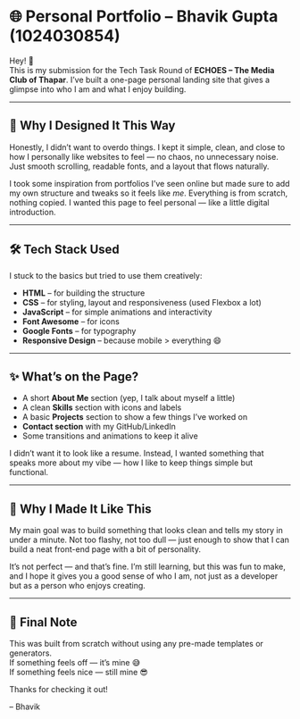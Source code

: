 # 🌐 Personal Portfolio – Bhavik Gupta (1024030854)

Hey! 👋  
This is my submission for the Tech Task Round of **ECHOES – The Media Club of Thapar**. I’ve built a one-page personal landing site that gives a glimpse into who I am and what I enjoy building.

---

## 🌟 Why I Designed It This Way

Honestly, I didn’t want to overdo things. I kept it simple, clean, and close to how I personally like websites to feel — no chaos, no unnecessary noise. Just smooth scrolling, readable fonts, and a layout that flows naturally.  

I took some inspiration from portfolios I’ve seen online but made sure to add my own structure and tweaks so it feels like *me*. Everything is from scratch, nothing copied. I wanted this page to feel personal — like a little digital introduction.

---

## 🛠️ Tech Stack Used

I stuck to the basics but tried to use them creatively:

- **HTML** – for building the structure  
- **CSS** – for styling, layout and responsiveness (used Flexbox a lot)  
- **JavaScript** – for simple animations and interactivity  
- **Font Awesome** – for icons  
- **Google Fonts** – for typography  
- **Responsive Design** – because mobile > everything 😄

---

## ✨ What’s on the Page?

- A short **About Me** section (yep, I talk about myself a little)
- A clean **Skills** section with icons and labels
- A basic **Projects** section to show a few things I’ve worked on
- **Contact section** with my GitHub/LinkedIn
- Some transitions and animations to keep it alive

I didn’t want it to look like a resume. Instead, I wanted something that speaks more about my vibe — how I like to keep things simple but functional.

---

## 🎯 Why I Made It Like This

My main goal was to build something that looks clean and tells my story in under a minute. Not too flashy, not too dull — just enough to show that I can build a neat front-end page with a bit of personality.  

It’s not perfect — and that’s fine. I’m still learning, but this was fun to make, and I hope it gives you a good sense of who I am, not just as a developer but as a person who enjoys creating.

---

## 📝 Final Note

This was built from scratch without using any pre-made templates or generators.  
If something feels off — it’s mine 😅  
If something feels nice — still mine 😎

Thanks for checking it out!

– Bhavik